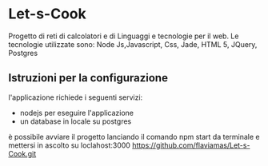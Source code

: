 # Let-s-Cook
Progetto di reti di calcolatori e di Linguaggi e tecnologie per il web.
Le tecnologie utilizzate sono:
Node Js,Javascript, Css, Jade, HTML 5, JQuery, Postgres

## Istruzioni per la configurazione
l'applicazione richiede i seguenti servizi:
* nodejs per eseguire l'applicazione
* un database in locale su postgres 

è possibile avviare il progetto lanciando il comando npm start da terminale e mettersi in ascolto su loclahost:3000
https://github.com/flaviamas/Let-s-Cook.git
